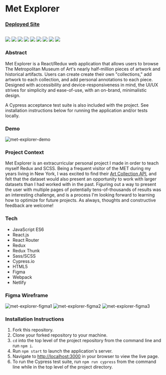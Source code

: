 # Met Explorer

### [Deployed Site](https://met-explorer.netlify.app/)

##

<p align="left">
  <img src="https://img.shields.io/badge/JavaScript-F7DF1E?style=for-the-badge&logo=javascript&logoColor=black" />
  <img src="https://img.shields.io/badge/React-20232A?style=for-the-badge&logo=react&logoColor=61DAFB" />
  <img src="https://img.shields.io/badge/Redux-593D88?style=for-the-badge&logo=redux&logoColor=white" />
  <img src="https://img.shields.io/badge/Sass-CC6699?style=for-the-badge&logo=sass&logoColor=white" />
  <img src="https://img.shields.io/badge/React_Router-CA4245?style=for-the-badge&logo=react-router&logoColor=white" />
  <img src="https://img.shields.io/badge/Cypress.io-6e3596?style=for-the-badge&logo=cypress" />
  <img src="https://img.shields.io/badge/HTML5-E34F26?style=for-the-badge&logo=html5&logoColor=white" />
  <img src="https://img.shields.io/badge/Netlify-00C7B7?style=for-the-badge&logo=netlify&logoColor=white" />
  <img src="https://img.shields.io/badge/Figma-F24E1E?style=for-the-badge&logo=figma&logoColor=white" />
</p>

### Abstract

Met Explorer is a React/Redux web application that allows users to browse The Metropolitan Museum of Art's nearly half-million pieces of artwork and historical artifacts. Users can create create their own "collections," add artwork to each collection, and add personal annotations to each piece. Designed with accessibility and device-responsiveness in mind, the UI/UX strives for simplicity and ease-of-use, with an on-brand, minimalistic design.

A Cypress acceptance test suite is also included with the project. See installation instructions below for running the application and/or tests locally.

### Demo

![met-explorer-demo](https://user-images.githubusercontent.com/108169988/210706252-c2912246-bcf7-4272-835f-f8d1eeeb5b56.gif)

### Project Context

Met Explorer is an extracurricular personal project I made in order to teach myself Redux and SCSS. Being a frequent visitor of the MET during my years living in New York, I was excited to find their [Art Collection API](https://metmuseum.github.io/), and felt that the dataset would also present an opportunity to work with larger datasets than I had worked with in the past. Figuring out a way to present the user with multiple pages of potentially tens-of-thousands of results was an interesting challenge, and is a process I'm looking forward to learning how to optimize for future projects. As always, thoughts and constructive feedback are welcome!

### Tech

- JavaScript ES6
- React.js
- React Router
- Redux
- Redux Thunk
- Sass/SCSS
- Cypress.io
- HTML5
- Figma
- Webpack
- Netlify

### Figma Wireframe

![met-explorer-figma1](https://user-images.githubusercontent.com/108169988/210702234-74965794-cd15-4115-a722-212a3f62af97.png)
![met-explorer-figma2](https://user-images.githubusercontent.com/108169988/210702237-9a357b49-ae46-474a-afcf-616b9ecbc777.png)
![met-explorer-figma3](https://user-images.githubusercontent.com/108169988/210702238-67dc0236-2adf-412f-933b-85762ebfddd2.png)


### Installation Instructions

1. Fork this repository.
2. Clone your forked repository to your machine.
3. `cd` into the top level of the project repository from the command line and run `npm i`.
4. Run `npm start` to launch the application's server.
5. Navigate to [http://localhost:3000](http://localhost:3000) in your browser to view the live page.
6. To run the Cypress test suite, run `npm run cypress` from the command line while in the top level of the project directory.
